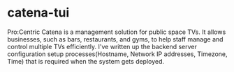 # catena-tui
Pro:Centric Catena is a management solution for public space TVs. It allows businesses, such as bars, restaurants, and gyms, to help staff manage and control multiple TVs efficiently. I've written up the backend server configuration setup processes(Hostname, Network IP addresses, Timezone, Time) that is required when the system gets deployed.
